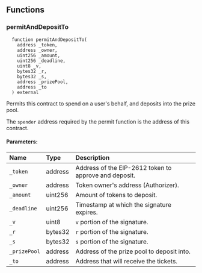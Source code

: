 

## Functions
### permitAndDepositTo
```solidity
  function permitAndDepositTo(
    address _token,
    address _owner,
    uint256 _amount,
    uint256 _deadline,
    uint8 _v,
    bytes32 _r,
    bytes32 _s,
    address _prizePool,
    address _to
  ) external
```
Permits this contract to spend on a user's behalf, and deposits into the prize pool.

The `spender` address required by the permit function is the address of this contract.

#### Parameters:
| Name | Type | Description                                                          |
| :--- | :--- | :------------------------------------------------------------------- |
|`_token` | address | Address of the EIP-2612 token to approve and deposit.
|`_owner` | address | Token owner's address (Authorizer).
|`_amount` | uint256 | Amount of tokens to deposit.
|`_deadline` | uint256 | Timestamp at which the signature expires.
|`_v` | uint8 | `v` portion of the signature.
|`_r` | bytes32 | `r` portion of the signature.
|`_s` | bytes32 | `s` portion of the signature.
|`_prizePool` | address | Address of the prize pool to deposit into.
|`_to` | address | Address that will receive the tickets.

